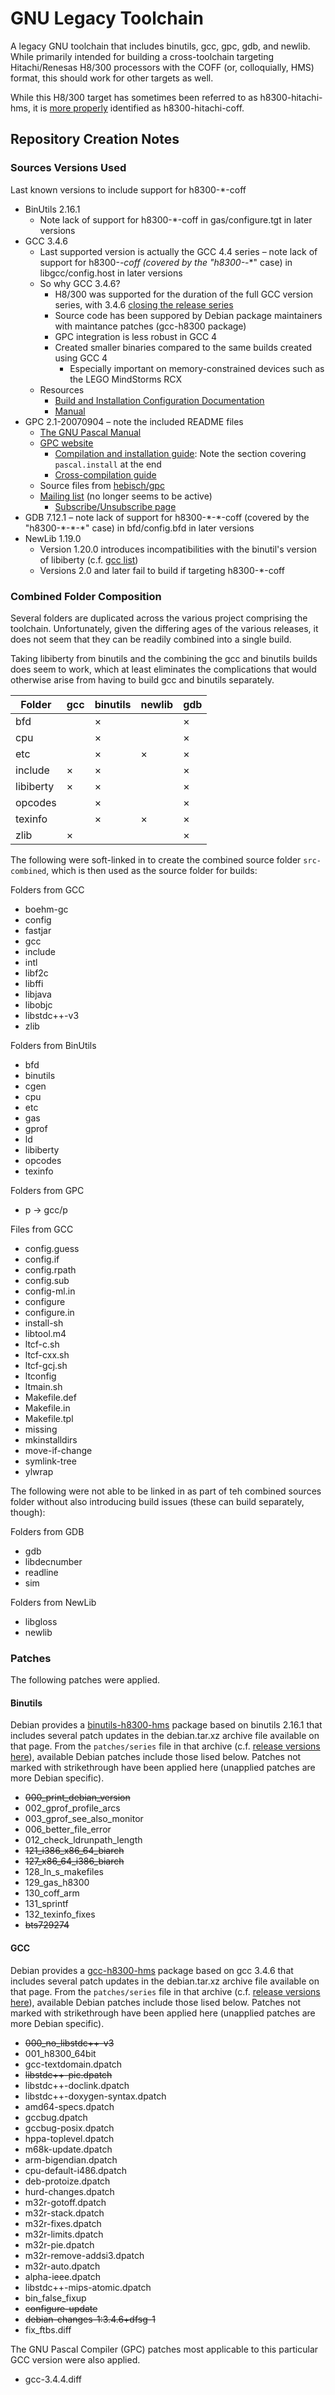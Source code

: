 GNU Legacy Toolchain
====================
A legacy GNU toolchain that includes binutils, gcc, gpc, gdb, and newlib. While primarily intended for building a cross-toolchain targeting Hitachi/Renesas H8/300 processors with the COFF (or, colloquially, HMS) format, this should work for other targets as well.

While this H8/300 target has sometimes been referred to as h8300-hitachi-hms, it is [more properly](https://sources.debian.org/src/gcc-h8300-hms/1%3A3.4.6%2Bdfsg2-4.2/debian/rules/#L30) identified as h8300-hitachi-coff.


Repository Creation Notes
-------------------------

### Sources Versions Used
Last known versions to include support for h8300-*-coff
* BinUtils 2.16.1
  + Note lack of support for h8300-*-coff in gas/configure.tgt in later versions
* GCC 3.4.6
  + Last supported version is actually the GCC 4.4 series – note lack of support for h8300-*-coff (covered by the "h8300-*-*" case) in libgcc/config.host in later versions
  + So why GCC 3.4.6?
    - H8/300 was supported for the duration of the full GCC version series, with 3.4.6 [closing the release series](https://gcc.gnu.org/gcc-3.4/changes.html)
    - Source code has been suppored by Debian package maintainers with maintance patches (gcc-h8300 package)
    - GPC integration is less robust in GCC 4
    - Created smaller binaries compared to the same builds created using GCC 4
      * Especially important on memory-constrained devices such as the LEGO MindStorms RCX
  + Resources
    - [Build and Installation Configuration Documentation](https://web.archive.org/web/20041013092023/https://gcc.gnu.org/install/configure.html)
    - [Manual](https://gcc.gnu.org/onlinedocs/gcc-3.4.6/gcc/)
* GPC 2.1-20070904 – note the included README files
  + [The GNU Pascal Manual](https://www.gnu-pascal.de/gpc/)
  + [GPC website](https://www.gnu-pascal.de/gpc/h-index.html)
    - [Compilation and installation guide](https://www.gnu-pascal.de/gpc/Compiling-GPC.html#Compiling-GPC):  Note the section covering `pascal.install` at the end
    - [Cross-compilation guide](https://www.gnu-pascal.de/gpc/Cross_002dCompilers.html#Cross_002dCompilers)
  + Source files from [hebisch/gpc](https://github.com/hebisch/gpc)
  + [Mailing list](https://www.gnu.de/mailman3/hyperkitty/list/gpc@gnu.de/latest) (no longer seems to be active)
    - [Subscribe/Unsubscribe page](https://www.gnu.de/mailman3/postorius/lists/gpc.gnu.de/)
* GDB 7.12.1 – note lack of support for h8300-\*-\*-coff (covered by the "h8300-\*-\*-\*" case) in bfd/config.bfd in later versions
* NewLib 1.19.0
  + Version 1.20.0 introduces incompatibilities with the binutil's version of libiberty (c.f. [gcc list](https://gcc-patches.gcc.gnu.narkive.com/zeSeZ9N8/newlib-vs-libiberty-mismatch-breaks-build-re-patch-export-psignal-on-all-platforms#post1))
  + Versions 2.0 and later fail to build if targeting h8300-*-coff



### Combined Folder Composition
Several folders are duplicated across the various project comprising the toolchain.
Unfortunately, given the differing ages of the various releases,
it does not seem that they can be readily combined into a single build.

Taking libiberty from binutils and the combining the gcc and binutils builds does seem to work,
which at least eliminates the complications that would otherwise arise from having to build
gcc and binutils separately.

| Folder    | gcc | binutils | newlib | gdb |
| --------- | --- | -------- | ------ | --- |
| bfd       |     |  ×       |        |  ×  |
| cpu       |     |  ×       |        |  ×  |
| etc       |     |  ×       |  ×     |  ×  |
| include   |  ×  |  ×       |        |  ×  |
| libiberty |  ×  |  ×       |        |  ×  |
| opcodes   |     |  ×       |        |  ×  |
| texinfo   |     |  ×       |  ×     |  ×  |
| zlib      |  ×  |          |        |  ×  |




The following were soft-linked in to create the combined source folder `src-combined`,
which is then used as the source folder for builds:

Folders from GCC
* boehm-gc
* config
* fastjar
* gcc
* include
* intl
* libf2c
* libffi
* libjava
* libobjc
* libstdc++-v3
* zlib

Folders from BinUtils
* bfd
* binutils
* cgen
* cpu
* etc
* gas
* gprof
* ld
* libiberty
* opcodes
* texinfo

Folders from GPC
* p -> gcc/p

Files from GCC
* config.guess
* config.if
* config.rpath
* config.sub
* config-ml.in
* configure
* configure.in
* install-sh
* libtool.m4
* ltcf-c.sh
* ltcf-cxx.sh
* ltcf-gcj.sh
* ltconfig
* ltmain.sh
* Makefile.def
* Makefile.in
* Makefile.tpl
* missing
* mkinstalldirs
* move-if-change
* symlink-tree
* ylwrap


The following were not able to be linked in as part of teh combined sources folder
without also introducing build issues (these can build separately, though):

Folders from GDB
* gdb
* libdecnumber
* readline
* sim

Folders from NewLib
* libgloss
* newlib



### Patches
The following patches were applied.

#### Binutils
Debian provides a [binutils-h8300-hms](https://packages.debian.org/source/stable/binutils-h8300-hms) package
based on binutils 2.16.1 that includes several patch updates in the debian.tar.xz archive file available on that page.
From the `patches/series` file in that archive (c.f. [release versions here](https://sources.debian.org/src/binutils-h8300-hms/2.16.1/debian/patches/series/)),
available Debian patches include those lised below.
Patches not marked with strikethrough have been applied here (unapplied patches are more Debian specific).
* ~~000_print_debian_version~~
* 002_gprof_profile_arcs
* 003_gprof_see_also_monitor
* 006_better_file_error
* 012_check_ldrunpath_length
* ~~121_i386_x86_64_biarch~~
* ~~127_x86_64_i386_biarch~~
* 128_ln_s_makefiles
* 129_gas_h8300
* 130_coff_arm
* 131_sprintf
* 132_texinfo_fixes
* ~~bts729274~~


#### GCC
Debian provides a [gcc-h8300-hms](https://packages.debian.org/source/stable/gcc-h8300-hms) package
based on gcc 3.4.6 that includes several patch updates in the debian.tar.xz archive file available on that page.
From the `patches/series` file in that archive (c.f. [release versions here](https://sources.debian.org/src/gcc-h8300-hms/3.4.6/debian/patches/series/)),
available Debian patches include those lised below.
Patches not marked with strikethrough have been applied here (unapplied patches are more Debian specific).
* ~~000_no_libstdc++-v3~~
* 001_h8300_64bit
* gcc-textdomain.dpatch
* ~~libstdc++-pic.dpatch~~
* libstdc++-doclink.dpatch
* libstdc++-doxygen-syntax.dpatch
* amd64-specs.dpatch
* gccbug.dpatch
* gccbug-posix.dpatch
* hppa-toplevel.dpatch
* m68k-update.dpatch
* arm-bigendian.dpatch
* cpu-default-i486.dpatch
* deb-protoize.dpatch
* hurd-changes.dpatch
* m32r-gotoff.dpatch
* m32r-stack.dpatch
* m32r-fixes.dpatch
* m32r-limits.dpatch
* m32r-pie.dpatch
* m32r-remove-addsi3.dpatch
* m32r-auto.dpatch
* alpha-ieee.dpatch
* libstdc++-mips-atomic.dpatch
* bin_false_fixup
* ~~configure-update~~
* ~~debian-changes-1:3.4.6+dfsg-1~~
* fix_ftbs.diff

The GNU Pascal Compiler (GPC) patches most applicable to this particular GCC version were also applied.
* gcc-3.4.4.diff

